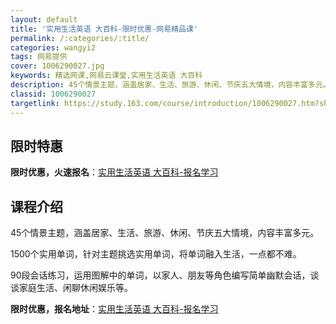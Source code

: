 ```yaml
---
layout: default
title: '实用生活英语 大百科-限时优惠-网易精品课'
permalink: /:categories/:title/
categories: wangyi2
tags: 网易提供
cover: 1006290027.jpg
keywords: 精选网课,网易云课堂,实用生活英语 大百科
description: 45个情景主题，涵盖居家、生活、旅游、休闲、节庆五大情境，内容丰富多元。1500个实用单词，针对主题挑选实用单词，将单词
classid: 1006290027
targetlink: https://study.163.com/course/introduction/1006290027.htm?share=1&shareId=1025206652&utm_campaign=share&utm_medium=iphoneShare&utm_source=&utm_u=1025206652
---
```


## 限时特惠

**限时优惠，火速报名**：[实用生活英语 大百科-报名学习](https://study.163.com/course/introduction/1006290027.htm?share=1&shareId=1025206652&utm_campaign=share&utm_medium=iphoneShare&utm_source=&utm_u=1025206652)

## 课程介绍

45个情景主题，涵盖居家、生活、旅游、休闲、节庆五大情境，内容丰富多元。



1500个实用单词，针对主题挑选实用单词，将单词融入生活，一点都不难。



90段会话练习，运用图解中的单词，以家人、朋友等角色编写简单幽默会话，谈谈家庭生活、闲聊休闲娱乐等。

**限时优惠，报名地址**：[实用生活英语 大百科-报名学习](https://study.163.com/course/introduction/1006290027.htm?share=1&shareId=1025206652&utm_campaign=share&utm_medium=iphoneShare&utm_source=&utm_u=1025206652)

